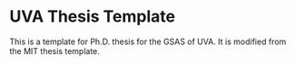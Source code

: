 # UVA Thesis Template

This is a template for Ph.D. thesis for the GSAS of UVA. It is modified from the MIT thesis template.
